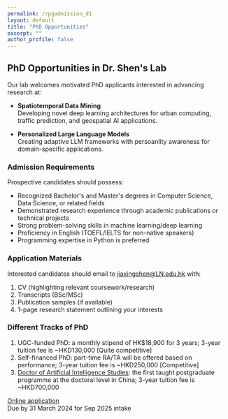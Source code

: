 ```yaml
---
permalink: /rpgadmission_d1
layout: default
title: "PhD Opportunities"
excerpt: ""
author_profile: false
---
```



## PhD Opportunities in Dr. Shen's Lab

Our lab welcomes motivated PhD applicants interested in advancing research at:

- **Spatiotemporal Data Mining**  
  Developing novel deep learning architectures for urban computing, traffic prediction, and geospatial AI applications.

- **Personalized Large Language Models**  
  Creating adaptive LLM frameworks with persoanlity awareness for domain-specific applications.

### Admission Requirements

Prospective candidates should possess:

- Recognized Bachelor's and Master's degrees in Computer Science, Data Science, or related fields
- Demonstrated research experience through academic publications or technical projects
- Strong problem-solving skills in machine learning/deep learning
- Proficiency in English (TOEFL/IELTS for non-native speakers)
- Programming expertise in Python is preferred

<!-- ## Research Environment
Successful applicants will:  
- Work with real-world spatiotemporal datasets (urban mobility, IoT sensor networks)
- Develop novel neural architectures for time-series and graph-structured data
- Explore LLM personalization techniques using context
- Publish at top-tier venues (INFOCOM, ICDM, AAAI, TOIS) -->

### Application Materials

Interested candidates should email to jiaxingshen@LN.edu.hk with:  
1. CV (highlighting relevant coursework/research)  
2. Transcripts (BSc/MSc)  
3. Publication samples (if available)  
4. 1-page research statement outlining your interests  

<!-- I particularly encourage applicants with experience in:  
- Spatial-temporal modeling  
- LLM fine-tuning techniques
- Graph neural networks  
- Transformer architectures   -->


### Different Tracks of PhD 

1. UGC-funded PhD: a monthly stipend of HK$18,900 for 3 years; 3-year tuition fee is ~HKD130,000 [Quite competitive]
2. Self-financed PhD: part-time RA/TA will be offered based on performance; 3-year tuition fee is ~HKD250,000 [Competitive]
3. [Doctor of Artificial Intelligence Studies](https://www.ln.edu.hk/sds/dai/dais): the first taught postgraduate programme at the doctoral level in China; 3-year tuition fee is ~HKD700,000

[Online application](https://www.ln.edu.hk/rpg/admission/application-for-admission/online-application)  
Due by 31 March 2024 for Sep 2025 intake

